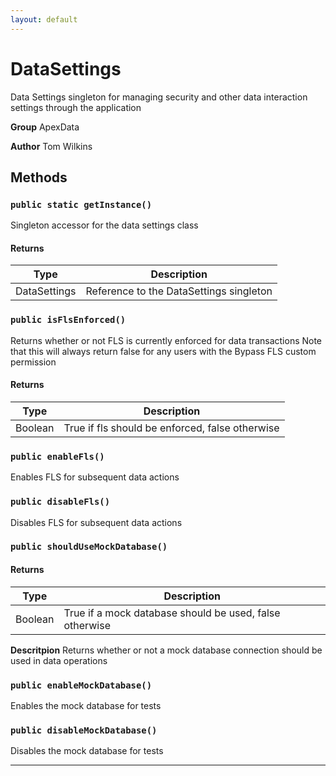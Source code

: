 ```yaml
---
layout: default
---
```

# DataSettings

Data Settings singleton for managing security and other data interaction settings
through the application


**Group** ApexData


**Author** Tom Wilkins

## Methods
### `public static getInstance()`

Singleton accessor for the data settings class

#### Returns

|Type|Description|
|---|---|
|DataSettings|Reference to the DataSettings singleton|

### `public isFlsEnforced()`

Returns whether or not FLS is currently enforced for data transactions Note that this will always return false for any users with the Bypass FLS custom permission

#### Returns

|Type|Description|
|---|---|
|Boolean|True if fls should be enforced, false otherwise|

### `public enableFls()`

Enables FLS for subsequent data actions

### `public disableFls()`

Disables FLS for subsequent data actions

### `public shouldUseMockDatabase()`
#### Returns

|Type|Description|
|---|---|
|Boolean|True if a mock database should be used, false otherwise|


**Descritpion** Returns whether or not a mock database connection should be used in data operations

### `public enableMockDatabase()`

Enables the mock database for tests

### `public disableMockDatabase()`

Disables the mock database for tests

---
